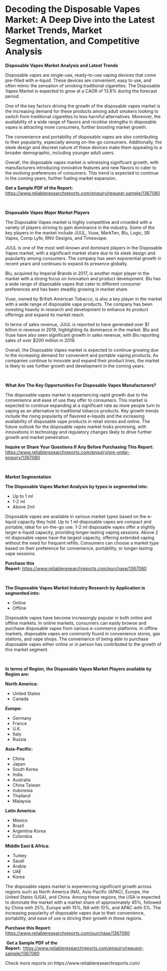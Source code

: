 <p><h1>Decoding the Disposable Vapes Market: A Deep Dive into the Latest Market Trends, Market Segmentation, and Competitive Analysis</h1></p><p><strong>Disposable Vapes Market Analysis and Latest Trends</strong></p>
<p><p>Disposable vapes are single-use, ready-to-use vaping devices that come pre-filled with e-liquid. These devices are convenient, easy to use, and often mimic the sensation of smoking traditional cigarettes. The Disposable Vapes Market is expected to grow at a CAGR of 13.8% during the forecast period.</p><p>One of the key factors driving the growth of the disposable vapes market is the increasing demand for these products among adult smokers looking to switch from traditional cigarettes to less harmful alternatives. Moreover, the availability of a wide range of flavors and nicotine strengths in disposable vapes is attracting more consumers, further boosting market growth.</p><p>The convenience and portability of disposable vapes are also contributing to their popularity, especially among on-the-go consumers. Additionally, the sleek design and discreet nature of these devices make them appealing to a broader demographic, including younger adult users.</p><p>Overall, the disposable vapes market is witnessing significant growth, with manufacturers introducing innovative features and new flavors to cater to the evolving preferences of consumers. This trend is expected to continue in the coming years, further fueling market expansion.</p></p>
<p><strong>Get a Sample PDF of the Report:&nbsp;</strong> <a href="https://www.reliableresearchreports.com/enquiry/request-sample/1367080">https://www.reliableresearchreports.com/enquiry/request-sample/1367080</a></p>
<p>&nbsp;</p>
<p><strong>Disposable Vapes Major Market Players</strong></p>
<p><p>The Disposable Vapes market is highly competitive and crowded with a variety of players striving to gain dominance in the industry. Some of the key players in the market include JUUL, Vuse, MarkTen, Blu, Logic, SR Vapes, Comp Lyfe, RNV Designs, and Timesvape.</p><p>JUUL is one of the most well-known and dominant players in the Disposable Vapes market, with a significant market share due to its sleek design and popularity among consumers. The company has seen exponential growth in recent years and continues to expand its presence globally.</p><p>Blu, acquired by Imperial Brands in 2017, is another major player in the market with a strong focus on innovation and product development. Blu has a wide range of disposable vapes that cater to different consumer preferences and has been steadily growing in market share.</p><p>Vuse, owned by British American Tobacco, is also a key player in the market with a wide range of disposable vape products. The company has been investing heavily in research and development to enhance its product offerings and expand its market reach.</p><p>In terms of sales revenue, JUUL is reported to have generated over $1 billion in revenue in 2019, highlighting its dominance in the market. Blu and Vuse have also seen significant growth in sales revenue, with Blu reporting sales of over $200 million in 2019.</p><p>Overall, the Disposable Vapes market is expected to continue growing due to the increasing demand for convenient and portable vaping products. As companies continue to innovate and expand their product lines, the market is likely to see further growth and development in the coming years.</p></p>
<p>&nbsp;</p>
<p><strong>What Are The Key Opportunities For Disposable Vapes Manufacturers?</strong></p>
<p><p>The disposable vapes market is experiencing rapid growth due to the convenience and ease of use they offer to consumers. This market is expected to continue expanding at a significant rate as more people turn to vaping as an alternative to traditional tobacco products. Key growth trends include the rising popularity of flavored e-liquids and the increasing availability of disposable vape products in retail stores and online. The future outlook for the disposable vapes market looks promising, with innovations in technology and regulatory changes likely to drive further growth and market penetration.</p></p>
<p><strong>Inquire or Share Your Questions If Any Before Purchasing This Report:</strong> <a href="https://www.reliableresearchreports.com/enquiry/pre-order-enquiry/1367080">https://www.reliableresearchreports.com/enquiry/pre-order-enquiry/1367080</a></p>
<p>&nbsp;</p>
<p><strong>Market Segmentation</strong></p>
<p><strong>The Disposable Vapes Market Analysis by types is segmented into:</strong></p>
<p><ul><li>Up to 1 ml</li><li>1-2 ml</li><li>Above 2ml</li></ul></p>
<p><p>Disposable vapes are available in various market types based on the e-liquid capacity they hold. Up to 1 ml disposable vapes are compact and portable, ideal for on-the-go use. 1-2 ml disposable vapes offer a slightly larger e-liquid capacity, providing longer-lasting vaping sessions. Above 2 ml disposable vapes have the largest capacity, offering extended vaping without the need for frequent refills. Consumers can choose a market type based on their preference for convenience, portability, or longer-lasting vape sessions.</p></p>
<p><strong>Purchase this Report:&nbsp;</strong><a href="https://www.reliableresearchreports.com/purchase/1367080">https://www.reliableresearchreports.com/purchase/1367080</a></p>
<p>&nbsp;</p>
<p><strong>The Disposable Vapes Market Industry Research by Application is segmented into:</strong></p>
<p><ul><li>Online</li><li>Offline</li></ul></p>
<p><p>Disposable vapes have become increasingly popular in both online and offline markets. In online markets, consumers can easily browse and purchase disposable vapes from various e-commerce platforms. In offline markets, disposable vapes are commonly found in convenience stores, gas stations, and vape shops. The convenience of being able to purchase disposable vapes either online or in person has contributed to the growth of this market segment.</p></p>
<p>&nbsp;</p>
<p><strong>In terms of Region, the Disposable Vapes Market Players available by Region are:</strong></p>
<p>
    <p> <strong> North America: </strong>
        <ul>
            <li>United States</li>
            <li>Canada</li>
        </ul>
        </p> 
    <p> <strong> Europe: </strong>
        <ul>
            <li>Germany</li>
            <li>France</li>
            <li>U.K.</li>
            <li>Italy</li>
            <li>Russia</li>
        </ul>
        </p> 
    <p> <strong> Asia-Pacific: </strong>
        <ul>
            <li>China</li>
            <li>Japan</li>
            <li>South Korea</li>
            <li>India</li>
            <li>Australia</li>
            <li>China Taiwan</li>
            <li>Indonesia</li>
            <li>Thailand</li>
            <li>Malaysia</li>
        </ul>
        </p> 
    <p> <strong> Latin America: </strong>
        <ul>
            <li>Mexico</li>
            <li>Brazil</li>
            <li>Argentina Korea</li>
            <li>Colombia</li>
        </ul>
        </p> 
    <p> <strong> Middle East & Africa: </strong>
        <ul>
            <li>Turkey</li>
            <li>Saudi</li>
            <li>Arabia</li>
            <li>UAE</li>
            <li>Korea</li>
        </ul>
    </p>
    </p>
<p><p>The disposable vapes market is experiencing significant growth across regions such as North America (NA), Asia-Pacific (APAC), Europe, the United States (USA), and China. Among these regions, the USA is expected to dominate the market with a market share of approximately 45%, followed by China with 25%, Europe with 15%, NA with 10%, and APAC with 5%. The increasing popularity of disposable vapes due to their convenience, portability, and ease of use is driving their growth in these regions.</p></p>
<p><strong>Purchase this Report: </strong><a href="https://www.reliableresearchreports.com/purchase/1367080">https://www.reliableresearchreports.com/purchase/1367080</a></p>
<p>&nbsp;<strong>Get a Sample PDF of the Report:&nbsp;&nbsp;</strong><a href="https://www.reliableresearchreports.com/enquiry/request-sample/1367080">https://www.reliableresearchreports.com/enquiry/request-sample/1367080</a></p>
<p><strong></strong></p>
<p>Check more reports on https://www.reliableresearchreports.com/</p>